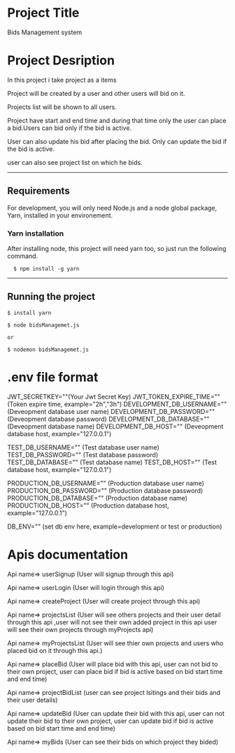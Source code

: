 # Project Title

Bids Management system

# Project Desription 
In this project i take project as a items

Project will be created by a user and other users will bid on it.

Projects list will be shown to all users.

Project have start and end time and during that time only the user can place a bid.Users can bid only if the bid is active. 

User can also update his bid after placing the bid. Only can update the bid if the bid is active. 

user can also see project list on which he bids.

---
## Requirements

For development, you will only need Node.js and a node global package, Yarn, installed in your environement.



### Yarn installation
  After installing node, this project will need yarn too, so just run the following command.

      $ npm install -g yarn

---


## Running the project
    $ install yarn

    $ node bidsManagemet.js

    or

    $ nodemon bidsManagemet.js


# .env file format

JWT_SECRETKEY=""(Your Jwt Secret Key)
JWT_TOKEN_EXPIRE_TIME=""  (Token expire time, example="2h","3h")
DEVELOPMENT_DB_USERNAME="" (Deveopment database user name)
DEVELOPMENT_DB_PASSWORD="" (Deveopment database password)
DEVELOPMENT_DB_DATABASE=""  (Deveopment database name)
DEVELOPMENT_DB_HOST=""  (Deveopment database host, example="127.0.0.1")

TEST_DB_USERNAME="" (Test database user name)
TEST_DB_PASSWORD=""   (Test database password)
TEST_DB_DATABASE=""   (Test database name)
TEST_DB_HOST=""    (Test database host, example="127.0.0.1")

PRODUCTION_DB_USERNAME=""  (Production database user name)
PRODUCTION_DB_PASSWORD=""  (Production database password)
PRODUCTION_DB_DATABASE=""   (Production database name)
PRODUCTION_DB_HOST="" (Production database host, example="127.0.0.1")

DB_ENV=""  (set db env here, example=development or test or production)


# Apis documentation

Api name=> userSignup (User will signup through this api)

Api name=> userLogin (User will login through this api)

Api name=> createProject (User will create project through this api)

Api name=> projectsList (User will see others projects and their user detail through this api ,user will not see their own added project in this api user will see their own projects through myProjects api)

Api name=> myProjectsList (User will see thier own projects and users who placed bid on it through this api.)

Api name=> placeBid (User will place bid with this api, user can not bid to their own project, user can place bid if bid is active based on bid start time and end time)

Api name=> projectBidList (user can see project lsitings and their bids and their user details)

Api name=> updateBid (User can update their bid with this api, user can not update their bid to their own project, user can update bid if bid is active based on bid start time and end time)

Api name=> myBids (User can see their bids on which project they bided)


